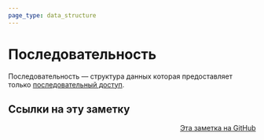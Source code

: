 ```yaml
---
page_type: data_structure
---
```


# Последовательность

Последовательность — структура данных которая предоставляет только [последовательный доступ](20221122205522.md).



## Ссылки на эту заметку




<p v-pre style="text-align: right">
  <a href="https://github.com/Kverde/algorithms/blob/main/source/20221122210227.md">
  Эта заметка на GitHub
  </a>
</p>
